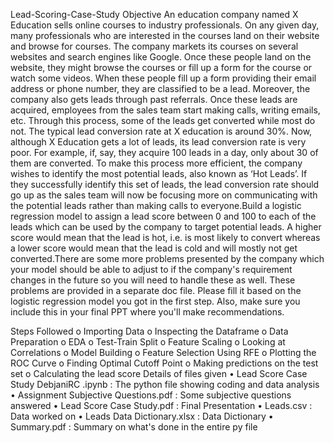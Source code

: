 Lead-Scoring-Case-Study
Objective
An education company named X Education sells online courses to industry professionals. On any given day, many professionals who are interested in the courses land on their website and browse for courses. The company markets its courses on several websites and search engines like Google. Once these people land on the website, they might browse the courses or fill up a form for the course or watch some videos. When these people fill up a form providing their email address or phone number, they are classified to be a lead. Moreover, the company also gets leads through past referrals. Once these leads are acquired, employees from the sales team start making calls, writing emails, etc. Through this process, some of the leads get converted while most do not. The typical lead conversion rate at X education is around 30%. Now, although X Education gets a lot of leads, its lead conversion rate is very poor. For example, if, say, they acquire 100 leads in a day, only about 30 of them are converted. To make this process more efficient, the company wishes to identify the most potential leads, also known as ‘Hot Leads’. If they successfully identify this set of leads, the lead conversion rate should go up as the sales team will now be focusing more on communicating with the potential leads rather than making calls to everyone.Build a logistic regression model to assign a lead score between 0 and 100 to each of the leads which can be used by the company to target potential leads. A higher score would mean that the lead is hot, i.e. is most likely to convert whereas a lower score would mean that the lead is cold and will mostly not get converted.There are some more problems presented by the company which your model should be able to adjust to if the company's requirement changes in the future so you will need to handle these as well. These problems are provided in a separate doc file. Please fill it based on the logistic regression model you got in the first step. Also, make sure you include this in your final PPT where you'll make recommendations.







Steps Followed
o	Importing Data
o	Inspecting the Dataframe
o	Data Preparation
o	EDA
o	Test-Train Split
o	Feature Scaling
o	Looking at Correlations
o	Model Building
o	Feature Selection Using RFE
o	Plotting the ROC Curve
o	Finding Optimal Cutoff Point
o	Making predictions on the test set
o	Calculating the lead score
Details of files given
•	Lead Score Case Study DebjaniRC .ipynb : The python file showing coding and data analysis
•	Assignment Subjective Questions.pdf : Some subjective questions answered
•	Lead Score Case Study.pdf : Final Presentation
•	Leads.csv : Data worked on
•	Leads Data Dictionary.xlsx : Data Dictionary
•	Summary.pdf : Summary on what's done in the entire py file
        
